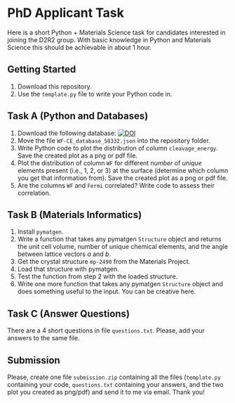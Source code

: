 # PhD Applicant Task

Here is a short Python + Materials Science task for candidates interested in joining the D2R2 group. 
With basic knowledge in Python and Materials Science this should be achievable in about 1 hour.

## Getting Started

1) Download this repository. 
2) Use the `template.py` file to write your Python code in.


## Task A (Python and Databases)

1) Download the following database: [![DOI](https://zenodo.org/badge/DOI/10.5281/zenodo.10381506.svg)](https://doi.org/10.5281/zenodo.10381506)
2) Move the file `WF-CE_database_58332.json` into the repository folder.
3) Write Python code to plot the distribution of column `cleavage_energy`. Save the created plot as a png or pdf file.
4) Plot the distribution of column `WF` for different *number* of *unique* elements present (i.e., 1, 2, or 3) at the surface (determine which column you get that information from). Save the created plot as a png or pdf file.
5) Are the columns `WF` and `Fermi` correlated? Write code to assess their correlation.

## Task B (Materials Informatics)

1) Install `pymatgen`.
2) Write a function that takes any pymatgen `Structure` object and returns 
the unit cell volume, number of unique chemical elements, and the angle between 
lattice vectors *a* and *b*. 
3) Get the crystal structure `mp-2490` from the Materials Project.
4) Load that structure with pymatgen.
5) Test the function from step 2 with the loaded structure.
6) Write one more function that takes any pymatgen `Structure` object and does something useful to the input. You can be creative here.

## Task C (Answer Questions)

There are a 4 short questions in file `questions.txt`. Please, add your answers to the same file.

## Submission

Please, create one file `submission.zip` containing all the files (`template.py` containing your code, 
`questions.txt` containing your answers, and the two plot you created as png/pdf) and 
send it to me via email. Thank you!

